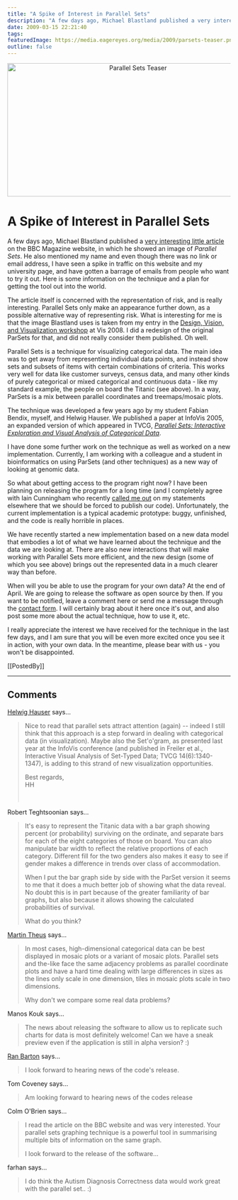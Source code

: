 ```yaml
---
title: "A Spike of Interest in Parallel Sets"
description: "A few days ago, Michael Blastland published a very interesting little article on the BBC Magazine website, in which he showed an image of Parallel Sets. He also mentioned my name and even though there was no link or email address, I have seen a spike in traffic on this website and my university page, and have gotten a barrage of emails from people who want to try it out. Here is some information on the technique and a plan for getting the tool out into the world."
date: 2009-03-15 22:21:40
tags: 
featuredImage: https://media.eagereyes.org/media/2009/parsets-teaser.png
outline: false
---
```


<p align="center"><img src="https://media.eagereyes.org/media/2009/parsets-teaser.png" border="0" alt="Parallel Sets Teaser" width="574" height="301" /></p>

# A Spike of Interest in Parallel Sets

A few days ago, Michael Blastland published a <a href="http://news.bbc.co.uk/2/hi/uk_news/magazine/7937382.stm">very interesting little article</a> on the BBC Magazine website, in which he showed an image of <em>Parallel Sets</em>. He also mentioned my name and even though there was no link or email address, I have seen a spike in traffic on this website and my university page, and have gotten a barrage of emails from people who want to try it out. Here is some information on the technique and a plan for getting the tool out into the world.

The article itself is concerned with the representation of risk, and is really interesting. Parallel Sets only make an appearance further down, as a possible alternative way of representing risk. What is interesting for me is that the image Blastland uses is taken from my entry in the <a href="http://www.stonesc.com/Vis08_Workshop/">Design, Vision, and Visualization workshop</a> at Vis 2008. I did a redesign of the original ParSets for that, and did not really consider them published. Oh well.

Parallel Sets is a technique for visualizing categorical data. The main idea was to get away from representing individual data points, and instead show sets and subsets of items with certain combinations of criteria. This works very well for data like customer surveys, census data, and many other kinds of purely categorical or mixed categorical and continuous data - like my standard example, the people on board the Titanic (see above). In a way, ParSets is a mix between parallel coordinates and treemaps/mosaic plots.

The technique was developed a few years ago by my student Fabian Bendix, myself, and Helwig Hauser. We published a paper at InfoVis 2005, an expanded version of which appeared in TVCG, <em><a href="/publications/Kosara_TVCG_2006.html">Parallel Sets: Interactive Exploration and Visual Analysis of Categorical Data</a></em>.

I have done some further work on the technique as well as worked on a new implementation. Currently, I am working with a colleague and a student in bioinformatics on using ParSets (and other techniques) as a new way of looking at genomic data.

So what about getting access to the program right now? I have been planning on releasing the program for a long time (and I completely agree with Iain Cunningham who recently <a href="/visweek-2008/who-votes-donut-charts.html#comment-1217">called me out</a> on my statements elsewhere that we should be forced to publish our code). Unfortunately, the current implementation is a typical academic prototype: buggy, unfinished, and the code is really horrible in places.

We have recently started a new implementation based on a new data model that embodies a lot of what we have learned about the technique and the data we are looking at. There are also new interactions that will make working with Parallel Sets more efficient, and the new design (some of which you see above) brings out the represented data in a much clearer way than before.

When will you be able to use the program for your own data? At the end of April. We are going to release the software as open source by then. If you want to be notified, leave a comment here or send me a message through the <a href="/contact">contact form</a>. I will certainly brag about it here once it's out, and also post some more about the actual technique, how to use it, etc.

I really appreciate the interest we have received for the technique in the last few days, and I am sure that you will be even more excited once you see it in action, with your own data. In the meantime, please bear with us - you won't be disappointed.

[[PostedBy]]

<aside class="comments">

---
## Comments

<a href="http://www.ii.UiB.no/vis/" rel="nofollow noopener" target="_blank">Helwig Hauser</a> says…
>	<p>Nice to read that parallel sets attract attention (again) -- indeed I still think that this approach is a step forward in dealing with categorical data (in visualization).  Maybe also the Set'o'gram, as presented last year at the InfoVis conference (and published in Freiler et al., Interactive Visual Analysis of Set-Typed Data; TVCG 14(6):<span>1340-1347), is adding to this strand of new visualization opportunities. </span></p>
>	<p><span>Best regards,<br />HH</span></p>
>	<p><span><br /></span></p>

Robert Teghtsoonian says…
>	<p>It's easy to represent the Titanic data with a bar graph showing percent (or probability) surviving on the ordinate, and separate bars for each of the eight categories of those on board. You can also manipulate bar width to reflect the relative proportions of each category. Different fill for the two genders also makes it easy to see if gender makes a difference in trends over class of accommodation.</p>
>	<p>When I put the bar graph side by side with the ParSet version it seems to me that it does a much better job of showing what the data reveal. No doubt this is in part because of the greater familiarity of bar graphs, but also because it allows showing the calculated probabilities of survival.</p>
>	<p>What do you think?</p>

<a href="http://www.theusRus.de" rel="nofollow noopener" target="_blank">Martin Theus</a> says…
>	<p>In most cases, high-dimensional categorical data can be best displayed in mosaic plots or a variant of mosaic plots. Parallel sets and the-like face the same adjacency problems as parallel coordinate plots and have a hard time dealing with large differences in sizes as the lines only scale in one dimension, tiles in mosaic plots scale in two dimensions.</p>
>	<p>Why don't we compare some real data problems?</p>

Manos Kouk says…
>	<p>The news about releasing the software to allow us to replicate such charts for data is most definitely welcome! Can we have a sneak preview even if the application is still in alpha version? :)</p>

<a href="http://rbiii.wordpress.com/" rel="nofollow noopener" target="_blank">Ran Barton</a> says…
>	<p>I look forward to hearing news of the code's release.</p>

Tom Coveney says…
>	<p>Am looking forward to hearing news of the codes release</p>

Colm O'Brien says…
>	<p>I read the article on the BBC website and was very interested. Your parallel sets graphing technique is a powerful tool in summarising multiple bits of information on the same graph.</p>
>	<p>I look forward to the release of the software...</p>

farhan says…
>	<p>I do think the Autism Diagnosis Correctness data would work great with the parallel set.. :)</p>

</aside>

